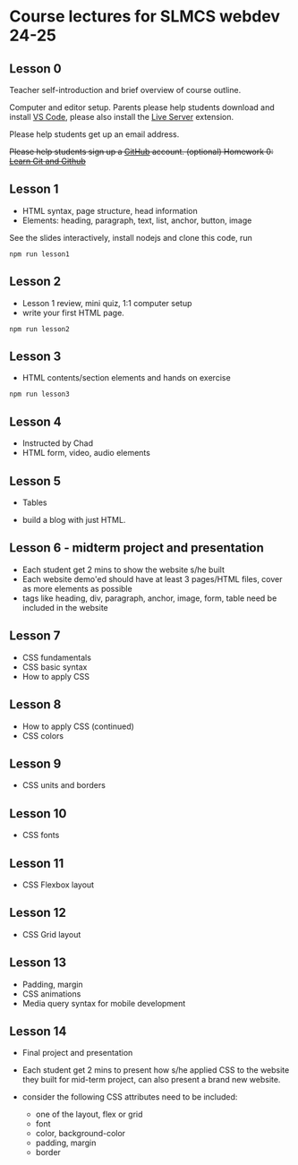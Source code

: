 
# Course lectures for SLMCS webdev 24-25

## Lesson 0

Teacher self-introduction and brief overview of course outline.

Computer and editor setup. Parents please help students download and install [VS Code](https://code.visualstudio.com/download), please also install the [Live Server](https://marketplace.visualstudio.com/items?itemName=ritwickdey.LiveServer) extension.


Please help students get up an email address.

<span style="text-decoration: line-through"> Please help students sign up a [GitHub](https://github.com/) account.
(optional) Homework 0: [Learn Git and Github](https://classroom.github.com/a/2jR2W7GG)
</span>

## Lesson 1

* HTML syntax, page structure, head information
* Elements: heading, paragraph, text, list, anchor, button, image

See the slides interactively, install nodejs and clone this code, run

```shell
npm run lesson1
```

## Lesson 2

* Lesson 1 review, mini quiz, 1:1 computer setup
* write your first HTML page.

```shell
npm run lesson2
```

## Lesson 3

* HTML contents/section elements and hands on exercise

```shell
npm run lesson3
```

## Lesson 4

* Instructed by Chad
* HTML form, video, audio elements

## Lesson 5

* Tables

* build a blog with just HTML.

## Lesson 6 - midterm project and presentation

* Each student get 2 mins to show the website s/he built
* Each website demo'ed should have at least 3 pages/HTML files, cover as more elements as possible
* tags like heading, div, paragraph, anchor, image, form, table need be included in the website

## Lesson 7

* CSS fundamentals
* CSS basic syntax
* How to apply CSS

## Lesson 8

* How to apply CSS (continued)
* CSS colors

## Lesson 9

* CSS units and borders

## Lesson 10

* CSS fonts

## Lesson 11

* CSS Flexbox layout

## Lesson 12

* CSS Grid layout

## Lesson 13

* Padding, margin
* CSS animations
* Media query syntax for mobile development

## Lesson 14

* Final project and presentation
* Each student get 2 mins to present how s/he applied CSS to the website they built for mid-term project, can also present a brand new website.
* consider the following CSS attributes need to be included:

    * one of the layout, flex or grid
    * font
    * color, background-color
    * padding, margin
    * border

